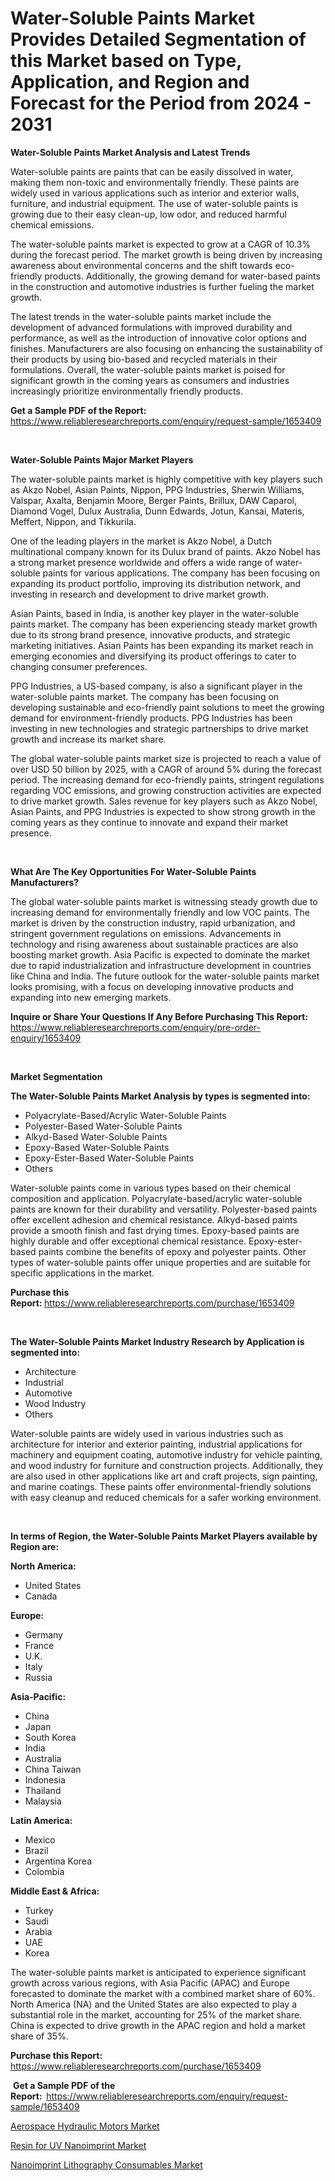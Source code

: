 <p><h1>Water-Soluble Paints Market Provides Detailed Segmentation of this Market based on Type, Application, and Region and Forecast for the Period from 2024 - 2031</h1></p><p><strong>Water-Soluble Paints Market Analysis and Latest Trends</strong></p>
<p><p>Water-soluble paints are paints that can be easily dissolved in water, making them non-toxic and environmentally friendly. These paints are widely used in various applications such as interior and exterior walls, furniture, and industrial equipment. The use of water-soluble paints is growing due to their easy clean-up, low odor, and reduced harmful chemical emissions.</p><p>The water-soluble paints market is expected to grow at a CAGR of 10.3% during the forecast period. The market growth is being driven by increasing awareness about environmental concerns and the shift towards eco-friendly products. Additionally, the growing demand for water-based paints in the construction and automotive industries is further fueling the market growth.</p><p>The latest trends in the water-soluble paints market include the development of advanced formulations with improved durability and performance, as well as the introduction of innovative color options and finishes. Manufacturers are also focusing on enhancing the sustainability of their products by using bio-based and recycled materials in their formulations. Overall, the water-soluble paints market is poised for significant growth in the coming years as consumers and industries increasingly prioritize environmentally friendly products.</p></p>
<p><strong>Get a Sample PDF of the Report:&nbsp;</strong> <a href="https://www.reliableresearchreports.com/enquiry/request-sample/1653409">https://www.reliableresearchreports.com/enquiry/request-sample/1653409</a></p>
<p>&nbsp;</p>
<p><strong>Water-Soluble Paints Major Market Players</strong></p>
<p><p>The water-soluble paints market is highly competitive with key players such as Akzo Nobel, Asian Paints, Nippon, PPG Industries, Sherwin Williams, Valspar, Axalta, Benjamin Moore, Berger Paints, Brillux, DAW Caparol, Diamond Vogel, Dulux Australia, Dunn Edwards, Jotun, Kansai, Materis, Meffert, Nippon, and Tikkurila.</p><p>One of the leading players in the market is Akzo Nobel, a Dutch multinational company known for its Dulux brand of paints. Akzo Nobel has a strong market presence worldwide and offers a wide range of water-soluble paints for various applications. The company has been focusing on expanding its product portfolio, improving its distribution network, and investing in research and development to drive market growth.</p><p>Asian Paints, based in India, is another key player in the water-soluble paints market. The company has been experiencing steady market growth due to its strong brand presence, innovative products, and strategic marketing initiatives. Asian Paints has been expanding its market reach in emerging economies and diversifying its product offerings to cater to changing consumer preferences.</p><p>PPG Industries, a US-based company, is also a significant player in the water-soluble paints market. The company has been focusing on developing sustainable and eco-friendly paint solutions to meet the growing demand for environment-friendly products. PPG Industries has been investing in new technologies and strategic partnerships to drive market growth and increase its market share.</p><p>The global water-soluble paints market size is projected to reach a value of over USD 50 billion by 2025, with a CAGR of around 5% during the forecast period. The increasing demand for eco-friendly paints, stringent regulations regarding VOC emissions, and growing construction activities are expected to drive market growth. Sales revenue for key players such as Akzo Nobel, Asian Paints, and PPG Industries is expected to show strong growth in the coming years as they continue to innovate and expand their market presence.</p></p>
<p>&nbsp;</p>
<p><strong>What Are The Key Opportunities For Water-Soluble Paints Manufacturers?</strong></p>
<p><p>The global water-soluble paints market is witnessing steady growth due to increasing demand for environmentally friendly and low VOC paints. The market is driven by the construction industry, rapid urbanization, and stringent government regulations on emissions. Advancements in technology and rising awareness about sustainable practices are also boosting market growth. Asia Pacific is expected to dominate the market due to rapid industrialization and infrastructure development in countries like China and India. The future outlook for the water-soluble paints market looks promising, with a focus on developing innovative products and expanding into new emerging markets.</p></p>
<p><strong>Inquire or Share Your Questions If Any Before Purchasing This Report:</strong> <a href="https://www.reliableresearchreports.com/enquiry/pre-order-enquiry/1653409">https://www.reliableresearchreports.com/enquiry/pre-order-enquiry/1653409</a></p>
<p>&nbsp;</p>
<p><strong>Market Segmentation</strong></p>
<p><strong>The Water-Soluble Paints Market Analysis by types is segmented into:</strong></p>
<p><ul><li>Polyacrylate-Based/Acrylic Water-Soluble Paints</li><li>Polyester-Based Water-Soluble Paints</li><li>Alkyd-Based Water-Soluble Paints</li><li>Epoxy-Based Water-Soluble Paints</li><li>Epoxy-Ester-Based Water-Soluble Paints</li><li>Others</li></ul></p>
<p><p>Water-soluble paints come in various types based on their chemical composition and application. Polyacrylate-based/acrylic water-soluble paints are known for their durability and versatility. Polyester-based paints offer excellent adhesion and chemical resistance. Alkyd-based paints provide a smooth finish and fast drying times. Epoxy-based paints are highly durable and offer exceptional chemical resistance. Epoxy-ester-based paints combine the benefits of epoxy and polyester paints. Other types of water-soluble paints offer unique properties and are suitable for specific applications in the market.</p></p>
<p><strong>Purchase this Report:&nbsp;</strong><a href="https://www.reliableresearchreports.com/purchase/1653409">https://www.reliableresearchreports.com/purchase/1653409</a></p>
<p>&nbsp;</p>
<p><strong>The Water-Soluble Paints Market Industry Research by Application is segmented into:</strong></p>
<p><ul><li>Architecture</li><li>Industrial</li><li>Automotive</li><li>Wood Industry</li><li>Others</li></ul></p>
<p><p>Water-soluble paints are widely used in various industries such as architecture for interior and exterior painting, industrial applications for machinery and equipment coating, automotive industry for vehicle painting, and wood industry for furniture and construction projects. Additionally, they are also used in other applications like art and craft projects, sign painting, and marine coatings. These paints offer environmental-friendly solutions with easy cleanup and reduced chemicals for a safer working environment.</p></p>
<p>&nbsp;</p>
<p><strong>In terms of Region, the Water-Soluble Paints Market Players available by Region are:</strong></p>
<p>
    <p> <strong> North America: </strong>
        <ul>
            <li>United States</li>
            <li>Canada</li>
        </ul>
        </p> 
    <p> <strong> Europe: </strong>
        <ul>
            <li>Germany</li>
            <li>France</li>
            <li>U.K.</li>
            <li>Italy</li>
            <li>Russia</li>
        </ul>
        </p> 
    <p> <strong> Asia-Pacific: </strong>
        <ul>
            <li>China</li>
            <li>Japan</li>
            <li>South Korea</li>
            <li>India</li>
            <li>Australia</li>
            <li>China Taiwan</li>
            <li>Indonesia</li>
            <li>Thailand</li>
            <li>Malaysia</li>
        </ul>
        </p> 
    <p> <strong> Latin America: </strong>
        <ul>
            <li>Mexico</li>
            <li>Brazil</li>
            <li>Argentina Korea</li>
            <li>Colombia</li>
        </ul>
        </p> 
    <p> <strong> Middle East & Africa: </strong>
        <ul>
            <li>Turkey</li>
            <li>Saudi</li>
            <li>Arabia</li>
            <li>UAE</li>
            <li>Korea</li>
        </ul>
    </p>
    </p>
<p><p>The water-soluble paints market is anticipated to experience significant growth across various regions, with Asia Pacific (APAC) and Europe forecasted to dominate the market with a combined market share of 60%. North America (NA) and the United States are also expected to play a substantial role in the market, accounting for 25% of the market share. China is expected to drive growth in the APAC region and hold a market share of 35%.</p></p>
<p><strong>Purchase this Report: </strong><a href="https://www.reliableresearchreports.com/purchase/1653409">https://www.reliableresearchreports.com/purchase/1653409</a></p>
<p>&nbsp;<strong>Get a Sample PDF of the Report:&nbsp;&nbsp;</strong><a href="https://www.reliableresearchreports.com/enquiry/request-sample/1653409">https://www.reliableresearchreports.com/enquiry/request-sample/1653409</a></p>
<p><strong></strong></p>
<p><p><a href="https://view.publitas.com/reportprime-1/aerospace-hydraulic-motors-market-insights-market-players-and-forecast-till-2030/">Aerospace Hydraulic Motors Market</a></p><p><a href="https://view.publitas.com/reportprime-1/resin-for-uv-nanoimprint-market-analysis-examines-its-scope-on-growth-opportunities-and-forecasted-trends-spanning-from-2023-to-2030/">Resin for UV Nanoimprint Market</a></p><p><a href="https://view.publitas.com/reportprime-1/nanoimprint-lithography-consumables-market-offers-provide-insightful-data-for-the-time-period-from-2023-to-2030-and-also-provide-analysis-based-on-application-type-and-region/">Nanoimprint Lithography Consumables Market</a></p></p>